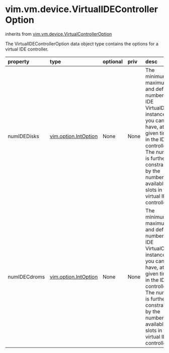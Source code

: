 vim.vm.device.VirtualIDEControllerOption
========================================
inherits from [vim.vm.device.VirtualControllerOption](docs/vim.vm.device.VirtualControllerOption.md)


The VirtualIDEControllerOption data object type contains the options   for a virtual IDE controller.

| property | type | optional | priv | desc |
|:---------|:-----|:---------|:-----|:-----|
| numIDEDisks | [vim.option.IntOption](vim.option.IntOption.md "vim.option.IntOption") | None | None | The minimum, maximum, and default number of IDE VirtualDisk instances you can   have, at any given time, in the IDE controller. The number is further constrained   by the number of available slots in the virtual IDE controller. |
| numIDECdroms | [vim.option.IntOption](vim.option.IntOption.md "vim.option.IntOption") | None | None | The minimum, maximum, and default number of IDE VirtualCdrom instances you can   have, at any given time, in the IDE controller. The number is further constrained   by the number of available slots in the virtual IDE controller. |



